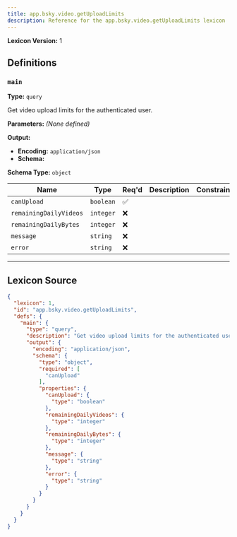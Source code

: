 ```yaml
---
title: app.bsky.video.getUploadLimits
description: Reference for the app.bsky.video.getUploadLimits lexicon
---
```

**Lexicon Version:** 1

## Definitions

<a name="main"></a>
### `main`

**Type:** `query`

Get video upload limits for the authenticated user.

**Parameters:** _(None defined)_

**Output:**

- **Encoding:** `application/json`
- **Schema:**

**Schema Type:** `object`

| Name | Type | Req'd  | Description | Constraints |
|------|------|----------|-------------|-------------|
| `canUpload` | `boolean` | ✅  |  |  |
| `remainingDailyVideos` | `integer` | ❌  |  |  |
| `remainingDailyBytes` | `integer` | ❌  |  |  |
| `message` | `string` | ❌  |  |  |
| `error` | `string` | ❌  |  |  |

---

## Lexicon Source
```json
{
  "lexicon": 1,
  "id": "app.bsky.video.getUploadLimits",
  "defs": {
    "main": {
      "type": "query",
      "description": "Get video upload limits for the authenticated user.",
      "output": {
        "encoding": "application/json",
        "schema": {
          "type": "object",
          "required": [
            "canUpload"
          ],
          "properties": {
            "canUpload": {
              "type": "boolean"
            },
            "remainingDailyVideos": {
              "type": "integer"
            },
            "remainingDailyBytes": {
              "type": "integer"
            },
            "message": {
              "type": "string"
            },
            "error": {
              "type": "string"
            }
          }
        }
      }
    }
  }
}
```
